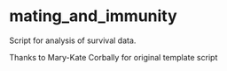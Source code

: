 # mating_and_immunity
Script for analysis of survival data.

Thanks to Mary-Kate Corbally for original template script
